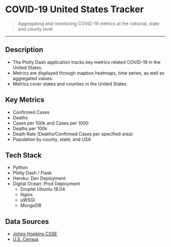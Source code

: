 
# COVID-19 United States Tracker

> Aggregating and monitoring COVID-19 metrics at the national, state and county level.


---

## Description

- The Plotly Dash application tracks key metrics related COVID-19 in the United States. 
- Metrics are displayed through mapbox heatmaps, time series, as well as aggregated values.
- Metrics cover states and counties in the United States.

## Key Metrics

- Confirmed Cases
- Deaths 
- Cases per 100k and Cases per 1000
- Deaths per 100k
- Death Rate (Deaths/Confirmed Cases per specified area)
- Population by county, state, and USA

## Tech Stack

- Python
- Plotly Dash / Flask
- Heroku: Dev Deployment
- Digital Ocean: Prod Deployment
  - Droplet Ubuntu 18.04
  - Nginx
  - uWSGI
  - MongoDB
    


## Data Sources

- [Johns Hopkins CSSE](https://github.com/CSSEGISandData/COVID-19)
- [U.S. Census](https://www.census.gov/)


